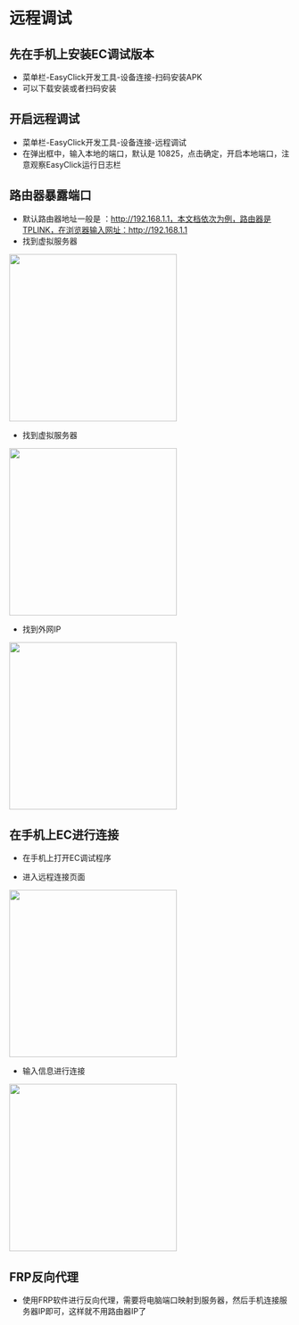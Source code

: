 
# 远程调试

## 先在手机上安装EC调试版本

- 菜单栏-EasyClick开发工具-设备连接-扫码安装APK
- 可以下载安装或者扫码安装

## 开启远程调试
- 菜单栏-EasyClick开发工具-设备连接-远程调试
- 在弹出框中，输入本地的端口，默认是 10825，点击确定，开启本地端口，注意观察EasyClick运行日志栏

## 路由器暴露端口

- 默认路由器地址一般是 ：http://192.168.1.1，本文档依次为例，路由器是TPLINK，在浏览器输入网址：http://192.168.1.1
- 找到虚拟服务器

<img src='zh-cn/images/remote_1.png' width='300' >

- 找到虚拟服务器

<img src='zh-cn/images/remote_2.png' width='300' >

- 找到外网IP

<img src='zh-cn/images/remote_3.png' width='300' >

## 在手机上EC进行连接
- 在手机上打开EC调试程序

- 进入远程连接页面 

<img src='zh-cn/images/remote_5.png' width='300' >



- 输入信息进行连接 

<img src='zh-cn/images/remote_6.png' width='300' >


## FRP反向代理
- 使用FRP软件进行反向代理，需要将电脑端口映射到服务器，然后手机连接服务器IP即可，这样就不用路由器IP了
